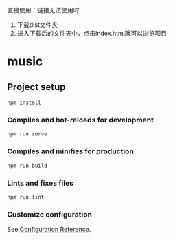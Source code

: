 直接使用：链接无法使用时
1. 下载dist文件夹
2. 进入下载后的文件夹中，点击index.html就可以浏览项目

# music

## Project setup
```
npm install
```

### Compiles and hot-reloads for development
```
npm run serve
```

### Compiles and minifies for production
```
npm run build
```

### Lints and fixes files
```
npm run lint
```

### Customize configuration
See [Configuration Reference](https://cli.vuejs.org/config/).
